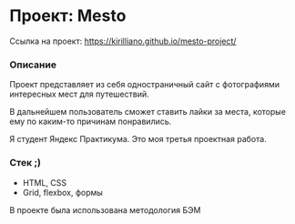 # Проект: Mesto

Ссылка на проект: https://kirilliano.github.io/mesto-project/

### Описание
Проект представляет из себя одностраничный сайт с фотографиями интересных мест для путешествий.

В дальнейшем пользователь сможет ставить лайки за места, которые ему по каким-то причинам понравились.

Я студент Яндекс Практикума. Это моя третья проектная работа.

### Стек ;)
* HTML, CSS
* Grid, flexbox, формы

В проекте была использована методология БЭМ
